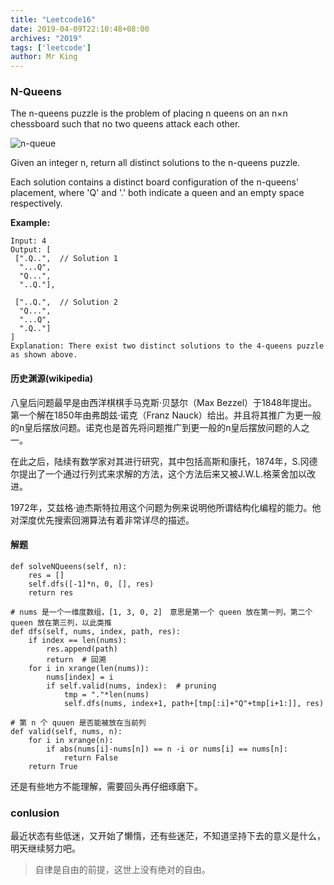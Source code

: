 ```yaml
---
title: "Leetcode16"
date: 2019-04-09T22:10:48+08:00
archives: "2019"
tags: ['leetcode']
author: Mr King
---
```


### N-Queens

The n-queens puzzle is the problem of placing n queens on an n×n chessboard such that no two queens attack each other.

![n-queue](https://assets.leetcode.com/uploads/2018/10/12/8-queens.png)

Given an integer n, return all distinct solutions to the n-queens puzzle.

Each solution contains a distinct board configuration of the n-queens' placement, where 'Q' and '.' both indicate a queen and an empty space respectively.

**Example:**

```
Input: 4
Output: [
 [".Q..",  // Solution 1
  "...Q",
  "Q...",
  "..Q."],

 ["..Q.",  // Solution 2
  "Q...",
  "...Q",
  ".Q.."]
]
Explanation: There exist two distinct solutions to the 4-queens puzzle as shown above.
```

#### 历史渊源(wikipedia)

八皇后问题最早是由西洋棋棋手马克斯·贝瑟尔（Max Bezzel）于1848年提出。第一个解在1850年由弗朗兹·诺克（Franz Nauck）给出。并且将其推广为更一般的n皇后摆放问题。诺克也是首先将问题推广到更一般的n皇后摆放问题的人之一。

在此之后，陆续有数学家对其进行研究，其中包括高斯和康托，1874年，S.冈德尔提出了一个通过行列式来求解的方法，这个方法后来又被J.W.L.格莱舍加以改进。

1972年，艾兹格·迪杰斯特拉用这个问题为例来说明他所谓结构化编程的能力。他对深度优先搜索回溯算法有着非常详尽的描述。

#### 解题


```
def solveNQueens(self, n):
    res = []
    self.dfs([-1]*n, 0, [], res)
    return res
 
# nums 是一个一维度数组，[1, 3, 0, 2]　意思是第一个 queen 放在第一列，第二个 queen 放在第三列，以此类推
def dfs(self, nums, index, path, res):
    if index == len(nums):
        res.append(path)
        return  # 回溯
    for i in xrange(len(nums)):
        nums[index] = i
        if self.valid(nums, index):  # pruning
            tmp = "."*len(nums)
            self.dfs(nums, index+1, path+[tmp[:i]+"Q"+tmp[i+1:]], res)

# 第 n 个 quuen 是否能被放在当前列
def valid(self, nums, n):
    for i in xrange(n):
        if abs(nums[i]-nums[n]) == n -i or nums[i] == nums[n]:
            return False
    return True
```

还是有些地方不能理解，需要回头再仔细琢磨下。

### conlusion

最近状态有些低迷，又开始了懒惰，还有些迷茫，不知道坚持下去的意义是什么，明天继续努力吧。

> 自律是自由的前提，这世上没有绝对的自由。